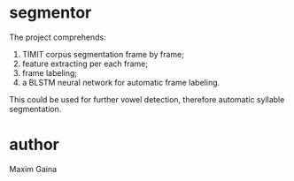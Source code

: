 # segmentor
The project comprehends:
1. TIMIT corpus segmentation frame by frame;
2. feature extracting per each frame;
3. frame labeling;
4. a BLSTM neural network for automatic frame labeling.

This could be used for further vowel detection, therefore automatic syllable segmentation.

# author
Maxim Gaina
